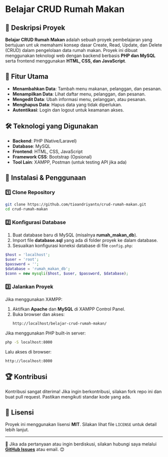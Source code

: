 # Belajar CRUD Rumah Makan
 
## 📌 Deskripsi Proyek  
**Belajar CRUD Rumah Makan** adalah sebuah proyek pembelajaran yang bertujuan unt uk memahami konsep dasar Create, Read, Update, dan Delete (CRUD) dalam pengelolaan data rumah makan. Proyek ini dibuat menggunakan teknologi web dengan backend berbasis **PHP dan MySQL** serta frontend menggunakan **HTML, CSS, dan JavaScript**. 
  
## 🚀 Fitur Utama   
- **Menambahkan Data**: Tambah menu makanan, pelanggan, dan pesanan.
- **Menampilkan Data**: Lihat daftar menu, pelanggan, dan pesanan.
- **Mengedit Data**: Ubah informasi menu, pelanggan, atau pesanan.
- **Menghapus Data**: Hapus data yang tidak diperlukan.
- **Autentikasi**: Login dan logout untuk keamanan akses. 
 
## 🛠️ Teknologi yang Digunakan
- **Backend**: PHP (Native/Laravel)
- **Database**: MySQL
- **Frontend**: HTML, CSS, JavaScript
- **Framework CSS**: Bootstrap (Opsional)
- **Tool Lain**: XAMPP, Postman (untuk testing API jika ada)

## 🔧 Instalasi & Penggunaan
### 1️⃣ Clone Repository
```sh
git clone https://github.com/tioandriyanto/crud-rumah-makan.git
cd crud-rumah-makan
```
 
### 2️⃣ Konfigurasi Database
1. Buat database baru di MySQL (misalnya **rumah_makan_db**).
2. Import file **database.sql** yang ada di folder proyek ke dalam database.
3. Sesuaikan konfigurasi koneksi database di file `config.php`:
```php
$host = 'localhost';
$user = 'root';
$password = '';
$database = 'rumah_makan_db';
$conn = new mysqli($host, $user, $password, $database);
```

### 3️⃣ Jalankan Proyek
Jika menggunakan XAMPP:
1. Aktifkan **Apache** dan **MySQL** di XAMPP Control Panel.
2. Buka browser dan akses:
   ```sh
   http://localhost/belajar-crud-rumah-makan/
   ```

Jika menggunakan PHP built-in server:
```sh
php -S localhost:8000
```
Lalu akses di browser:
```
http://localhost:8000
```

## 🏆 Kontribusi
Kontribusi sangat diterima! Jika ingin berkontribusi, silakan fork repo ini dan buat pull request. Pastikan mengikuti standar kode yang ada.

## 📄 Lisensi
Proyek ini menggunakan lisensi **MIT**. Silakan lihat file `LICENSE` untuk detail lebih lanjut.

---
📢 Jika ada pertanyaan atau ingin berdiskusi, silakan hubungi saya melalui **[GitHub Issues](https://github.com/username/belajar-crud-rumah-makan/issues)** atau email. 😊

